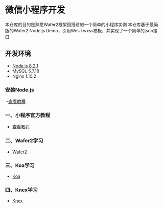 # 微信小程序开发

本仓库的目的是熟悉Wafer2框架而搭建的一个简单的小程序实例
本仓库基于最简版的Wafer2 Node.js Demo，引用WeUI.wxss模板，并实现了一个简单的json接口

## 开发环境

-  [Node.js 8.2.1](#安装Node.js)
-  MySQL 5.7.18
-  Nginx 1.10.2

### 安装Node.js

  -[查看教程](https://www.liaoxuefeng.com/wiki/001434446689867b27157e896e74d51a89c25cc8b43bdb3000/00143450141843488beddae2a1044cab5acb5125baf0882000)

### 一、小程序官方教程

- [查看教程](https://mp.weixin.qq.com/debug/wxadoc/dev/index.html?t=2018228)

### 二、Wafer2学习

- [Wafer2](https://github.com/tencentyun/wafer2-quickstart)

### 三、Koa学习

- [Koa](https://github.com/koajs/koa)
 
### 四、Knex学习

- [Knex](https://github.com/tgriesser/knex)
